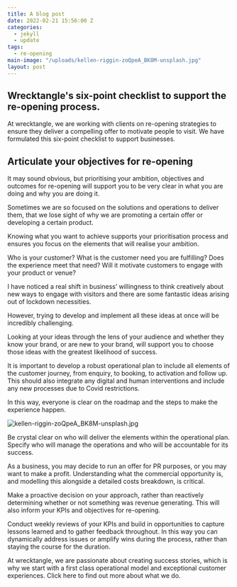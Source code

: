 ```yaml
---
title: A blog post
date: 2022-02-21 15:56:00 Z
categories:
  - jekyll
  - update
tags:
  - re-opening
main-image: "/uploads/kellen-riggin-zoQpeA_BK8M-unsplash.jpg"
layout: post
---
```


## Wrecktangle's six-point checklist to support the re-opening process.

At wrecktangle, we are working with clients on re-opening strategies to ensure they deliver a compelling offer to motivate people to visit. We have formulated this six-point checklist to support businesses.

## Articulate your objectives for re-opening

It may sound obvious, but prioritising your ambition, objectives and outcomes for re-opening will support you to be very clear in what you are doing and why you are doing it.

Sometimes we are so focused on the solutions and operations to deliver them, that we lose sight of why we are promoting a certain offer or developing a certain product.

Knowing what you want to achieve supports your prioritisation process and ensures you focus on the elements that will realise your ambition.

Who is your customer? What is the customer need you are fulfilling? Does the experience meet that need? Will it motivate customers to engage with your product or venue?

I have noticed a real shift in business’ willingness to think creatively about new ways to engage with visitors and there are some fantastic ideas arising out of lockdown necessities.

However, trying to develop and implement all these ideas at once will be incredibly challenging.

Looking at your ideas through the lens of your audience and whether they know your brand, or are new to your brand, will support you to choose those ideas with the greatest likelihood of success.

It is important to develop a robust operational plan to include all elements of the customer journey, from enquiry, to booking, to activation and follow up. This should also integrate any digital and human interventions and include any new processes due to Covid restrictions.

In this way, everyone is clear on the roadmap and the steps to make the experience happen.

![kellen-riggin-zoQpeA_BK8M-unsplash.jpg](/uploads/kellen-riggin-zoQpeA_BK8M-unsplash.jpg)

Be crystal clear on who will deliver the elements within the operational plan. Specify who will manage the operations and who will be accountable for its success.

As a business, you may decide to run an offer for PR purposes, or you may want to make a profit. Understanding what the commercial opportunity is, and modelling this alongside a detailed costs breakdown, is critical.

Make a proactive decision on your approach, rather than reactively determining whether or not something was revenue generating. This will also inform your KPIs and objectives for re-opening.

Conduct weekly reviews of your KPIs and build in opportunities to capture lessons learned and to gather feedback throughout. In this way you can dynamically address issues or amplify wins during the process, rather than staying the course for the duration.

At wrecktangle, we are passionate about creating success stories, which is why we start with a first class operational model and exceptional customer experiences. Click here to find out more about what we do.
